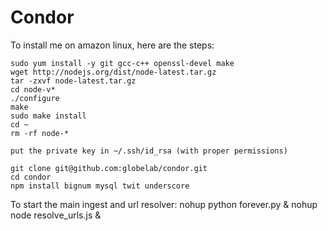 # Condor

To install me on amazon linux, here are the steps:

    sudo yum install -y git gcc-c++ openssl-devel make
    wget http://nodejs.org/dist/node-latest.tar.gz
    tar -zxvf node-latest.tar.gz
    cd node-v*
    ./configure
    make
    sudo make install
    cd ~
    rm -rf node-*

    put the private key in ~/.ssh/id_rsa (with proper permissions)

    git clone git@github.com:globelab/condor.git
    cd condor
    npm install bignum mysql twit underscore


To start the main ingest and url resolver:
    nohup python forever.py &
    nohup node resolve_urls.js &
